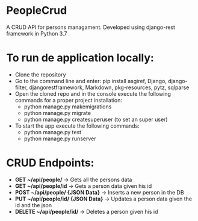 # PeopleCrud
A CRUD API for persons managament. Developed using django-rest framework in Python 3.7

# To run de application locally:
- Clone the repository
- Go to the command line and enter: pip install asgiref, Django, django-filter, djangorestframework, Markdown, pkg-resources, pytz,  sqlparse
- Open the cloned repo and in the console execute the following commands for a proper project installation:
  - python manage.py makemigrations
  - python manage.py migrate
  - python manage.py createsuperuser (to set an super user)
- To start the app execute the following commands:
  - python manage.py test
  - python manage.py runserver
  
 # CRUD Endpoints:
 - **GET ~/api/people/** -> Gets all the persons data
 - **GET ~/api/people/id** -> Gets a person data given his id
 - **POST ~/api/people/ {JSON Data}** -> Inserts a new person in the DB
 - **PUT ~/api/people/id/ {JSON Data}** -> Updates a person data given the id and the json
 - **DELETE ~/api/people/id/** -> Deletes a person given his id
